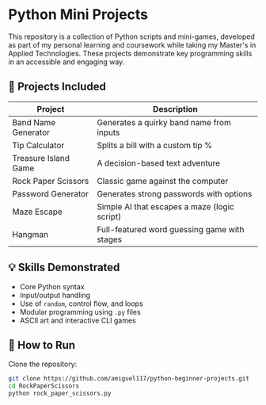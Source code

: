 # Python Mini Projects

This repository is a  collection of Python scripts and mini-games, developed as part of my personal learning and coursework while taking my Master's in Applied Technologies. These projects demonstrate key programming skills in an accessible and engaging way.

## 📁 Projects Included

| Project             | Description                                   |
|---------------------|-----------------------------------------------|
| Band Name Generator | Generates a quirky band name from inputs      |
| Tip Calculator      | Splits a bill with a custom tip %             |
| Treasure Island Game| A decision-based text adventure               |
| Rock Paper Scissors | Classic game against the computer             |
| Password Generator  | Generates strong passwords with options       |
| Maze Escape         | Simple AI that escapes a maze (logic script)  |
| Hangman             | Full-featured word guessing game with stages  |

## 💡 Skills Demonstrated

- Core Python syntax
- Input/output handling
- Use of `random`, control flow, and loops
- Modular programming using `.py` files
- ASCII art and interactive CLI games

## 🚀 How to Run

Clone the repository:

```bash
git clone https://github.com/amiguel117/python-beginner-projects.git
cd RockPaperScissors
python rock_paper_scissors.py
